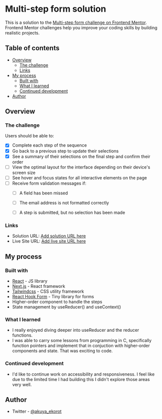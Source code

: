 # Multi-step form solution

This is a solution to the [Multi-step form challenge on Frontend Mentor](https://www.frontendmentor.io/challenges/multistep-form-YVAnSdqQBJ). Frontend Mentor challenges help you improve your coding skills by building realistic projects. 

## Table of contents

- [Overview](#overview)
  - [The challenge](#the-challenge)
  - [Links](#links)
- [My process](#my-process)
  - [Built with](#built-with)
  - [What I learned](#what-i-learned)
  - [Continued development](#continued-development)
- [Author](#author)

## Overview

### The challenge

Users should be able to:

- [x] Complete each step of the sequence
- [x] Go back to a previous step to update their selections
- [x] See a summary of their selections on the final step and confirm their order
- [ ] View the optimal layout for the interface depending on their device's screen size
- [ ] See hover and focus states for all interactive elements on the page
- [ ] Receive form validation messages if:
  - [ ] A field has been missed
  - [ ] The email address is not formatted correctly
  - [ ] A step is submitted, but no selection has been made


### Links

- Solution URL: [Add solution URL here](https://github.com/akuya-ekorot/multi-step-form-design)
- Live Site URL: [Add live site URL here](https://multi-step-form-design.vercel.app/)

## My process

### Built with

- [React](https://reactjs.org/) - JS library
- [Next.js](https://nextjs.org/) - React framework
- [Tailwindcss](https://tailwindcss.com) - CSS utility framework
- [React Hook Form](https://react-hook-form.com) - Tiny library for forms
- Higher-order component to handle the steps
- State management by useReducer() and useContext()

### What I learned

- I really enjoyed diving deeper into useReducer and the reducer functions.
- I was able to carry some lessons from programming in C, specifically function pointers and implement that in conjuction with higher-order components and state. That was exciting to code.


### Continued development

- I'd like to continue work on accessibility and responsiveness. I feel like due to the limited time I had building this I didn't explore those areas very well.

## Author

- Twitter - [@akuya_ekorot](https://www.twitter.com/akuya_ekorot)
